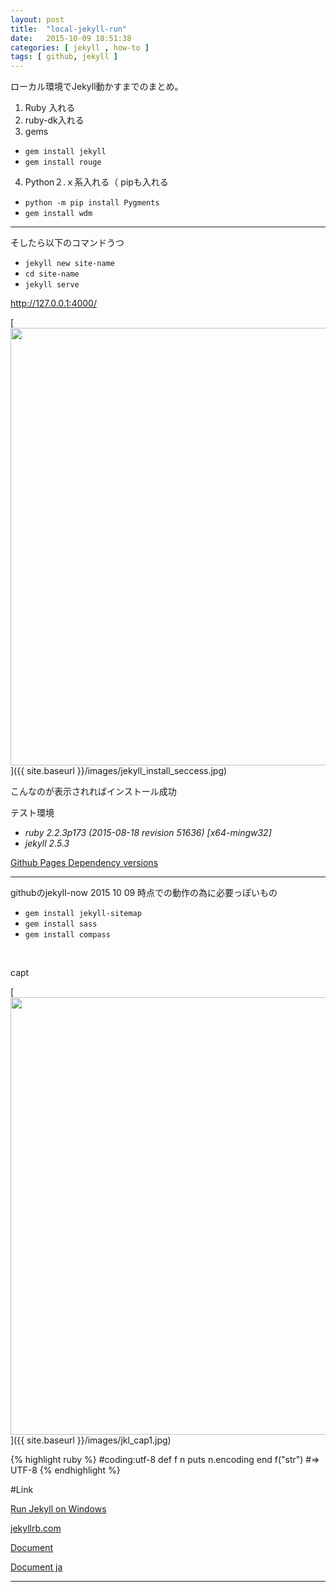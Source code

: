 ```yaml
---
layout: post
title:  "local-jekyll-run"
date:   2015-10-09 18:51:38
categories: [ jekyll , how-to ]
tags: [ github, jekyll ]
---
```



ローカル環境でJekyll動かすまでのまとめ。

1. Ruby 入れる
2. ruby-dk入れる
3. gems
- `gem install jekyll`
- `gem install rouge`

4. Python２.ｘ系入れる（ pipも入れる
- `python -m pip install Pygments`
- `gem install wdm`

***
そしたら以下のコマンドうつ

- `jekyll new site-name`
- `cd site-name`
- `jekyll serve`

http://127.0.0.1:4000/

[<img src="{{ site.baseurl }}/images/jekyll_install_seccess.jpg" width="700">]({{ site.baseurl }}/images/jekyll_install_seccess.jpg)

こんなのが表示されればインストール成功





テスト環境

- *ruby 2.2.3p173 (2015-08-18 revision 51636) [x64-mingw32]*
- *jekyll 2.5.3*

[Github Pages Dependency versions](https://pages.github.com/versions/)

***
githubのjekyll-now 2015 10 09 時点での動作の為に必要っぽいもの

- `gem install jekyll-sitemap`
- `gem install sass`
- `gem install compass`


<br>

capt

[<img src="{{ site.baseurl }}/images/jkl_cap1.jpg" width="700">]({{ site.baseurl }}/images/jkl_cap1.jpg)

{% highlight ruby %}
#coding:utf-8
def f n
  puts n.encoding
end
f("str")
#=> UTF-8
{% endhighlight %}


#Link

[Run Jekyll on Windows](http://jekyll-windows.juthilo.com/)

[jekyllrb.com](http://jekyllrb.com/)

[Document](http://jekyllrb.com/docs/home/)

[Document ja](http://jekyllrb-ja.github.io/docs/home/)

***

[jekyll]:      http://jekyllrb.com
[jekyll-gh]:   https://github.com/jekyll/jekyll
[jekyll-help]: https://github.com/jekyll/jekyll-help
